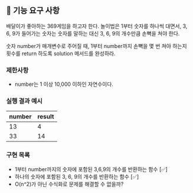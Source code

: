 ## 🚀 기능 요구 사항

배달이가 좋아하는 369게임을 하고자 한다. 놀이법은 1부터 숫자를 하나씩 대면서, 3, 6, 9가 들어가는 숫자는 숫자를 말하는 대신 3, 6, 9의 개수만큼 손뼉을 쳐야 한다.

숫자 number가 매개변수로 주어질 때, 1부터 number까지 손뼉을 몇 번 쳐야 하는지 횟수를 return 하도록 solution 메서드를 완성하라.

### 제한사항

- number는 1 이상 10,000 이하인 자연수이다.

### 실행 결과 예시

| number | result |
| ------ | ------ |
| 13     | 4      |
| 33     | 14     |

### 구현 목록

- 1부터 number까지의 숫자에 포함된 3,6,9의 개수를 반환하는 함수 [✅]
- 하나의 숫자에 포함된 3, 6, 9의 개수를 반환하는 함수 [✅]
- O(n^2)가 아닌 수식화로 문제를 해결할 수 없을까?
